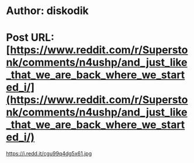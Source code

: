 # Author: diskodik
# Post URL: [https://www.reddit.com/r/Superstonk/comments/n4ushp/and_just_like_that_we_are_back_where_we_started_i/](https://www.reddit.com/r/Superstonk/comments/n4ushp/and_just_like_that_we_are_back_where_we_started_i/)


https://i.redd.it/cgu99q4dg5x61.jpg